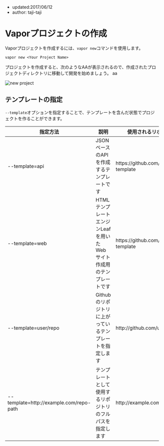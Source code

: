 - updated:2017/06/12
- author: taji-taji

# Vaporプロジェクトの作成

Vaporプロジェクトを作成するには、`vapor new`コマンドを使用します。  

```
vapor new <Your Project Name>
```

プロジェクトを作成すると、次のようなAAが表示されるので、作成されたプロジェクトディレクトリに移動して開発を始めましょう。
aa

![new project](/images/contents/01_03_001.png)

## テンプレートの指定

`--template`オプションを指定することで、テンプレートを含んだ状態でプロジェクトを作ることができます。  

<table>
  <thead>
    <tr>
      <th>指定方法</th>
      <th>説明</th>
      <th>使用されるリポジトリ</th>
    </tr>
  </thead>
  <tbody>
    <tr>
      <td>--template=api</td>
      <td>JSONベースのAPIを作成するテンプレートです</td>
      <td>https://github.com/vapor/api-template</td>
    </tr>
    <tr>
      <td>--template=web</td>
      <td>HTMLテンプレートエンジンLeafを用いたWebサイト作成用のテンプレートです</td>
      <td>https://github.com/vapor/web-template</td>
    </tr>
    <tr>
      <td>--template=user/repo</td>
      <td>Githubのリポジトリに上がっているテンプレートを指定します</td>
      <td>http://github.com/user/repo</td>
    </tr>
    <tr>
      <td>--template=http://example.com/repo-path</td>
      <td>テンプレートとして使用するリポジトリのフルパスを指定します</td>
      <td>http://example.com/repo-path</td>
    </tr>
  </tbody>
</taåble>
